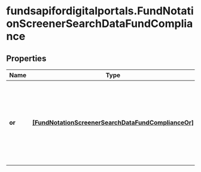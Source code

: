 # fundsapifordigitalportals.FundNotationScreenerSearchDataFundCompliance

## Properties

Name | Type | Description | Notes
------------ | ------------- | ------------- | -------------
**or** | [**[FundNotationScreenerSearchDataFundComplianceOr]**](FundNotationScreenerSearchDataFundComplianceOr.md) | List of conditions representing a combination of compliance properties joined by a logical OR operator. | [optional] 


